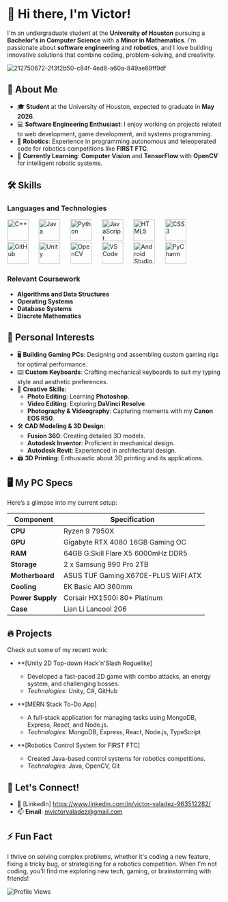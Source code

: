 # 👋 Hi there, I'm Victor!

I'm an undergraduate student at the **University of Houston** pursuing a **Bachelor's in Computer Science** with a **Minor in Mathematics**. I'm passionate about **software engineering** and **robotics**, and I love building innovative solutions that combine coding, problem-solving, and creativity.

![212750672-2f3f2b50-c84f-4ed8-a60a-849ae69ff9df](https://github.com/user-attachments/assets/07033a25-cd64-42e1-b3ec-3f60e3fba1ae)

## 🚀 About Me

- 🎓 **Student** at the University of Houston, expected to graduate in **May 2026**.
- 💻 **Software Engineering Enthusiast**: I enjoy working on projects related to web development, game development, and systems programming.
- 🤖 **Robotics**: Experience in programming autonomous and teleoperated code for robotics competitions like **FIRST FTC**.
- 🧠 **Currently Learning**: **Computer Vision** and **TensorFlow** with **OpenCV** for intelligent robotic systems.

## 🛠️ Skills

### Languages and Technologies

<div align="left">
  <img alt="C++" width="50px" style="padding-right:20px;" src="https://cdn.jsdelivr.net/gh/devicons/devicon@latest/icons/c/c-original.svg"/>
  <img alt="Java" width="50px" style="padding-right:20px;" src="https://cdn.jsdelivr.net/gh/devicons/devicon@latest/icons/java/java-original.svg"/>
  <img alt="Python" width="50px" style="padding-right:20px;" src="https://cdn.jsdelivr.net/gh/devicons/devicon@latest/icons/python/python-original.svg"/>
  <img alt="JavaScript" width="50px" style="padding-right:20px;" src="https://cdn.jsdelivr.net/gh/devicons/devicon@latest/icons/javascript/javascript-original.svg"/>
  <img alt="HTML5" width="50px" style="padding-right:20px;" src="https://cdn.jsdelivr.net/gh/devicons/devicon@latest/icons/html5/html5-original.svg"/>
  <img alt="CSS3" width="50px" style="padding-right:20px;" src="https://cdn.jsdelivr.net/gh/devicons/devicon@latest/icons/css3/css3-original.svg"/>
  <img alt="GitHub" width="50px" style="padding-right:20px;" src="https://cdn.jsdelivr.net/gh/devicons/devicon@latest/icons/github/github-original.svg"/>
  <img alt="Unity" width="50px" style="padding-right:20px;" src="https://cdn.jsdelivr.net/gh/devicons/devicon@latest/icons/unity/unity-original.svg"/>
  <img alt="OpenCV" width="50px" style="padding-right:20px;" src="https://cdn.jsdelivr.net/gh/devicons/devicon@latest/icons/opencv/opencv-original.svg"/>
  <img alt="VS Code" width="50px" style="padding-right:20px;" src="https://cdn.jsdelivr.net/gh/devicons/devicon@latest/icons/vscode/vscode-original.svg"/>
  <img alt="Android Studio" width="50px" style="padding-right:20px;" src="https://cdn.jsdelivr.net/gh/devicons/devicon@latest/icons/androidstudio/androidstudio-original.svg"/>
  <img alt="PyCharm" width="50px" style="padding-right:20px;" src="https://cdn.jsdelivr.net/gh/devicons/devicon@latest/icons/pycharm/pycharm-original.svg"/>
</div>
</div>

### Relevant Coursework

- **Algorithms and Data Structures**
- **Operating Systems**
- **Database Systems**
- **Discrete Mathematics**

## 🔧 Personal Interests

- 🖥️ **Building Gaming PCs**: Designing and assembling custom gaming rigs for optimal performance.
- ⌨️ **Custom Keyboards**: Crafting mechanical keyboards to suit my typing style and aesthetic preferences.
- 🎨 **Creative Skills**:
  - **Photo Editing**: Learning **Photoshop**.
  - **Video Editing**: Exploring **DaVinci Resolve**.
  - **Photography & Videography**: Capturing moments with my **Canon EOS R50**.
- 🛠️ **CAD Modeling & 3D Design**:
  - **Fusion 360**: Creating detailed 3D models.
  - **Autodesk Inventor**: Proficient in mechanical design.
  - **Autodesk Revit**: Experienced in architectural design.
- 🖨️ **3D Printing**: Enthusiastic about 3D printing and its applications.

## 🖥️ My PC Specs

Here’s a glimpse into my current setup:

| Component        | Specification                       |
| ---------------- | ----------------------------------- |
| **CPU**          | Ryzen 9 7950X                       |
| **GPU**          | Gigabyte RTX 4080 16GB Gaming OC    |
| **RAM**          | 64GB G.Skill Flare X5 6000mHz DDR5  |
| **Storage**      | 2 x Samsung 990 Pro 2TB             |
| **Motherboard**  | ASUS TUF Gaming X670E-PLUS WIFI ATX |
| **Cooling**      | EK Basic AIO 360mm                  |
| **Power Supply** | Corsair HX1500i 80+ Platinum        |
| **Case**         | Lian Li Lancool 206                 |

## 🔥 Projects

Check out some of my recent work:

- \*\*[Unity 2D Top-down Hack'n'Slash Roguelike]

  - Developed a fast-paced 2D game with combo attacks, an energy system, and challenging bosses.
  - _Technologies_: Unity, C#, GitHub

- \*\*[MERN Stack To-Do App]

  - A full-stack application for managing tasks using MongoDB, Express, React, and Node.js.
  - _Technologies_: MongoDB, Express, React, Node.js, TypeScript

- \*\*[Robotics Control System for FIRST FTC]
  - Created Java-based control systems for robotics competitions.
  - _Technologies_: Java, OpenCV, Git

## 💬 Let's Connect!

- 💼 [LinkedIn] https://www.linkedin.com/in/victor-valadez-963512282/
- 📫 **Email**: mvictorvaladez@gmail.com

## ⚡ Fun Fact

I thrive on solving complex problems, whether it's coding a new feature, fixing a tricky bug, or strategizing for a robotics competition. When I'm not coding, you'll find me exploring new tech, gaming, or brainstorming with friends!

![Profile Views](https://komarev.com/ghpvc/?username=yourusername&color=blue)
